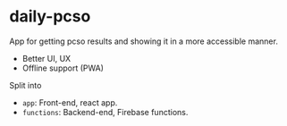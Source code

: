 # daily-pcso

App for getting pcso results and showing it in a more accessible manner.
 - Better UI, UX
 - Offline support (PWA)

Split into 
 - `app`: Front-end, react app.
 - `functions`: Backend-end, Firebase functions.
